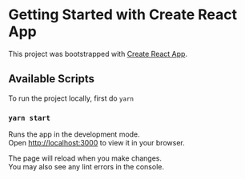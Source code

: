 # Getting Started with Create React App

This project was bootstrapped with [Create React App](https://github.com/facebook/create-react-app).

## Available Scripts

To run the project locally, first do `yarn`

### `yarn start`

Runs the app in the development mode.\
Open [http://localhost:3000](http://localhost:3000) to view it in your browser.

The page will reload when you make changes.\
You may also see any lint errors in the console.
